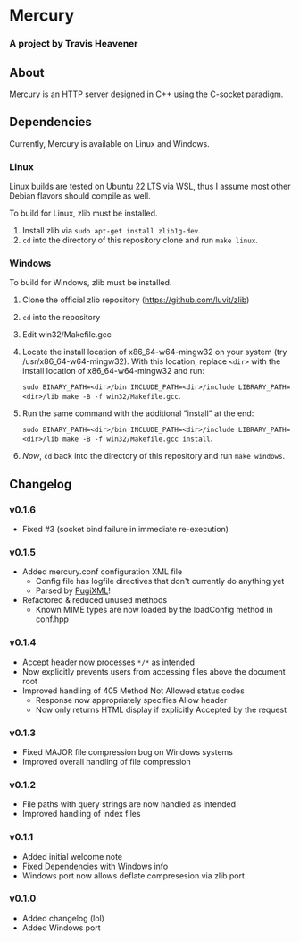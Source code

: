 # Mercury

### A project by Travis Heavener

## About

Mercury is an HTTP server designed in C++ using the C-socket paradigm.

## Dependencies

Currently, Mercury is available on Linux and Windows.

### Linux

Linux builds are tested on Ubuntu 22 LTS via WSL, thus I assume most other Debian flavors should compile as well.

To build for Linux, zlib must be installed.

1. Install zlib via `sudo apt-get install zlib1g-dev`.
2. `cd` into the directory of this repository clone and run `make linux`.

### Windows

To build for Windows, zlib must be installed.

1. Clone the official zlib repository (https://github.com/luvit/zlib)
2. `cd` into the repository
3. Edit win32/Makefile.gcc
4. Locate the install location of x86_64-w64-mingw32 on your system (try /usr/x86_64-w64-mingw32). With this location, replace `<dir>` with the install location of x86_64-w64-mingw32 and run:

    `sudo BINARY_PATH=<dir>/bin INCLUDE_PATH=<dir>/include LIBRARY_PATH=<dir>/lib make -B -f win32/Makefile.gcc`.

5. Run the same command with the additional "install" at the end:

    `sudo BINARY_PATH=<dir>/bin INCLUDE_PATH=<dir>/include LIBRARY_PATH=<dir>/lib make -B -f win32/Makefile.gcc install`.

6. *Now*, `cd` back into the directory of this repository and run `make windows`.

## Changelog

### v0.1.6
- Fixed #3 (socket bind failure in immediate re-execution)

### v0.1.5
- Added mercury.conf configuration XML file
    - Config file has logfile directives that don't currently do anything yet
    - Parsed by [PugiXML](https://github.com/zeux/pugixml)!
- Refactored & reduced unused methods
    - Known MIME types are now loaded by the loadConfig method in conf.hpp

### v0.1.4
- Accept header now processes `*/*` as intended
- Now explicitly prevents users from accessing files above the document root
- Improved handling of 405 Method Not Allowed status codes
    - Response now appropriately specifies Allow header
    - Now only returns HTML display if explicitly Accepted by the request

### v0.1.3
- Fixed MAJOR file compression bug on Windows systems
- Improved overall handling of file compression

### v0.1.2
- File paths with query strings are now handled as intended
- Improved handling of index files

### v0.1.1
- Added initial welcome note
- Fixed [Dependencies](#dependencies) with Windows info
- Windows port now allows deflate compresesion via zlib port

### v0.1.0
- Added changelog (lol)
- Added Windows port